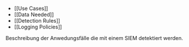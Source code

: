 
  - [[Use Cases]]
  - [[Data Needed]]
  - [[Detection Rules]]
  - [[Logging Policies]]

Beschreibung der Anwedungsfälle die mit einem SIEM detektiert werden.